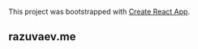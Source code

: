 This project was bootstrapped with [Create React App](https://github.com/facebookincubator/create-react-app).

## razuvaev.me